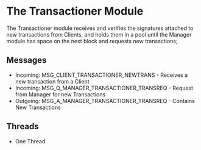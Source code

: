 # The Transactioner Module

The Transactioner module receives and verifies the signatures attached to new transactions from Clients, and holds them in a pool until the Manager module has space on the next block and requests new transactions;

## Messages
- Incoming: MSG_CLIENT_TRANSACTIONER_NEWTRANS - Receives a new transaction from a Client
- Incoming: MSG_Q_MANAGER_TRANSACTIONER_TRANSREQ - Request from Manager for new Transactions
- Outgoing: MSG_A_MANAGER_TRANSACTIONER_TRANSREQ -  Contains New Transactions

## Threads
- One Thread